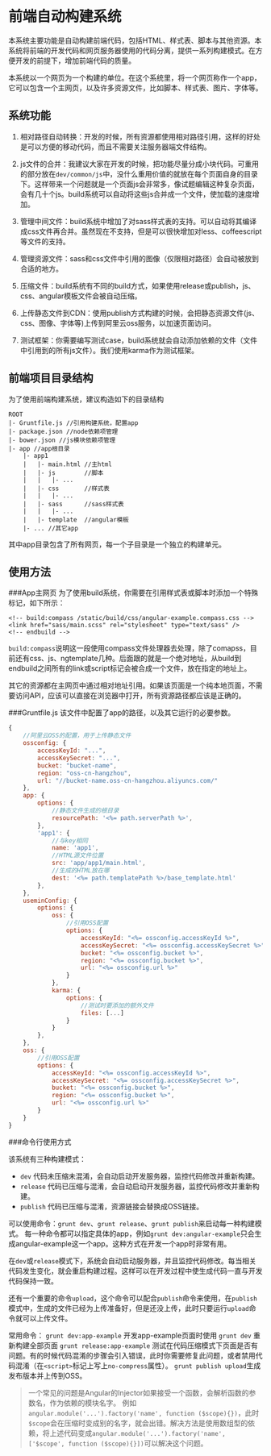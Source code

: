 
前端自动构建系统
===

本系统主要功能是自动构建前端代码，包括HTML、样式表、脚本与其他资源。本系统将前端的开发代码和网页服务器使用的代码分离，提供一系列构建模式。在方便开发的前提下，增加前端代码的质量。

本系统以一个网页为一个构建的单位。在这个系统里，将一个网页称作一个app，它可以包含一个主网页，以及许多资源文件，比如脚本、样式表、图片、字体等。

系统功能
---

1. 相对路径自动转换：开发的时候，所有资源都使用相对路径引用，这样的好处是可以方便的移动代码，而且不需要关注服务器端文件结构。

2. js文件的合并：我建议大家在开发的时候，把功能尽量分成小块代码。可重用的部分放在`dev/common/js`中，没什么重用价值的就放在每个页面自身的目录下。这样带来一个问题就是一个页面js会非常多，像试题编辑这种复杂页面，会有几十个js。build系统可以自动将这些js合并成一个文件，使加载的速度增加。

3. 管理中间文件：build系统中增加了对sass样式表的支持。可以自动将其编译成css文件再合并。虽然现在不支持，但是可以很快增加对less、coffeescript等文件的支持。

4. 管理资源文件：sass和css文件中引用的图像（仅限相对路径）会自动被放到合适的地方。

5. 压缩文件：build系统有不同的build方式，如果使用release或publish，js、css、angular模板文件会被自动压缩。

6. 上传静态文件到CDN：使用publish方式构建的时候，会把静态资源文件(js、css、图像、字体等)上传到阿里云oss服务，以加速页面访问。

7. 测试框架：你需要编写测试case，build系统就会自动添加依赖的文件（文件中引用到的所有js文件）。我们使用karma作为测试框架。

前端项目目录结构
---
为了使用前端构建系统，建议构造如下的目录结构
```
ROOT
|- Gruntfile.js //引用构建系统，配置app
|- package.json //node依赖项管理
|- bower.json //js模块依赖项管理
|- app //app根目录
    |- app1
    |   |- main.html //主html
    |   |- js        //脚本
    |   |   |- ...
    |   |- css       //样式表
    |   |   |- ...
    |   |- sass      //sass样式表
    |   |   |- ...
    |   |- template  //angular模板   
    |- ... //其它app     
```
其中app目录包含了所有网页，每一个子目录是一个独立的构建单元。

使用方法
---
###App主网页
为了使用build系统，你需要在引用样式表或脚本时添加一个特殊标记，如下所示：

    <!-- build:compass /static/build/css/angular-example.compass.css -->
    <link href="sass/main.scss" rel="stylesheet" type="text/sass" />
    <!-- endbuild -->


`build:compass`说明这一段使用compass文件处理器去处理，除了comapss，目前还有css、js、ngtemplate几种。后面跟的就是一个绝对地址，从build到endbuild之间所有的link或script标记会被合成一个文件，放在指定的地址上。

其它的资源都在主网页中通过相对地址引用。如果该页面是一个纯本地页面，不需要访问API，应该可以直接在浏览器中打开，所有资源路径都应该是正确的。

###Gruntfile.js
该文件中配置了app的路径，以及其它运行的必要参数。

```js
{
    //阿里云OSS的配置，用于上传静态文件
    ossconfig: {
        accessKeyId: "...",
        accessKeySecret: "...",
        bucket: "bucket-name",
        region: "oss-cn-hangzhou",
        url: "//bucket-name.oss-cn-hangzhou.aliyuncs.com/"
    },
    app: {
        options: {
            //静态文件生成的根目录
            resourcePath: '<%= path.serverPath %>',
        },
        'app1': {
            //与key相同
            name: 'app1',
            //HTML源文件位置
            src: 'app/app1/main.html',
            //生成的HTML放在哪
            dest: '<%= path.templatePath %>/base_template.html'
        },
    },
    useminConfig: {
        options: {
            oss: {
                //引用OSS配置
                options: {      
                    accessKeyId: "<%= ossconfig.accessKeyId %>",
                    accessKeySecret: "<%= ossconfig.accessKeySecret %>",
                    bucket: "<%= ossconfig.bucket %>",
                    region: "<%= ossconfig.bucket %>",
                    url: "<%= ossconfig.url %>"
                }
            },
            karma: {
                options: {
                    //测试时要添加的额外文件
                    files: [...]
                }
            }
        },
    },
    oss: {
        //引用OSS配置
        options: {      
            accessKeyId: "<%= ossconfig.accessKeyId %>",
            accessKeySecret: "<%= ossconfig.accessKeySecret %>",
            bucket: "<%= ossconfig.bucket %>",
            region: "<%= ossconfig.bucket %>",
            url: "<%= ossconfig.url %>"
        }
    }
}
```

###命令行使用方式

该系统有三种构建模式：

* `dev` 代码未压缩未混淆，会自动启动开发服务器，监控代码修改并重新构建。
* `release` 代码已压缩与混淆，会自动启动开发服务器，监控代码修改并重新构建。
* `publish` 代码已压缩与混淆，资源链接会替换成OSS链接。

可以使用命令：`grunt dev`、`grunt release`、`grunt publish`来启动每一种构建模式。
每一种命令都可以指定具体的app，例如`grunt dev:angular-example`只会生成angular-example这一个app。这种方式在开发一个app时非常有用。

在`dev`或`release`模式下，系统会自动启动服务器，并且监控代码修改。每当相关代码发生变化，就会重启构建过程。这样可以在开发过程中使生成代码一直与开发代码保持一致。

还有一个重要的命令`upload`，这个命令可以配合`publish`命令来使用，在`publish`模式中，生成的文件已经为上传准备好，但是还没上传，此时只要运行`upload`命令就可以上传文件。

常用命令：
`grunt dev:app-example` 开发app-example页面时使用
`grunt dev` 重新构建全部页面
`grunt release:app-example` 测试在代码压缩模式下页面是否有问题。有的时候代码混淆的步骤会引入错误，此时你需要修复此问题，或者禁用代码混淆（在`<script>`标记上写上`no-compress`属性）。
`grunt publish upload`生成发布版本并上传到OSS。

> 一个常见的问题是Angular的Injector如果接受一个函数，会解析函数的参数名，作为依赖的模块名字。
> 例如`angular.module('...').factory('name', function ($scope){})`，此时`$scope`会在压缩时变成别的名字，就会出错。解决方法是使用数组型的依赖，将上述代码变成`angular.module('...').factory('name', ['$scope', function ($scope){}])`可以解决这个问题。
